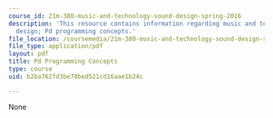 ```yaml
---
course_id: 21m-380-music-and-technology-sound-design-spring-2016
description: 'This resource contains information regarding music and technology: Sound
  design; Pd programming concepts.'
file_location: /coursemedia/21m-380-music-and-technology-sound-design-spring-2016/b2ba762fd3be78bed521cd16aae1b24c_MIT21M_380S16_Lec06.pdf
file_type: application/pdf
layout: pdf
title: Pd Programming Concepts
type: course
uid: b2ba762fd3be78bed521cd16aae1b24c

---
```

None